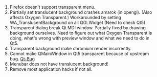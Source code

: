 1. Firefox doesn't support transparent menu.
2. Partially set translucent background crashes amarok (in opengl).
   (Also affects Oxygen Transparent.)
   Workarounded by setting WA_TranslucentBackground on all QGLWidget
   (Need to check Qt5)
3. Transparent dialog break Qt MDI window.
   Partially fixed by drawing background ourselves.
   Need to figure out what Oxygen Transparent is doing, what's wrong with
   preview window and what we need to do in Qt5.
4. Transparent background make chromium render incorrectly.
5. Cannot make QMainWindow in Qt5 transparent because of upstream bug.
   [Qt-Bug](https://bugreports.qt-project.org/browse/QTBUG-34064)
6. Menubar does not have translucent background!
7. Remove most application hacks if not all.

